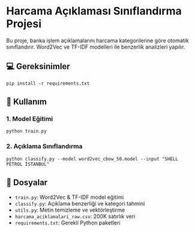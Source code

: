 # Harcama Açıklaması Sınıflandırma Projesi

Bu proje, banka işlem açıklamalarını harcama kategorilerine göre otomatik sınıflandırır. Word2Vec ve TF-IDF modelleri ile benzerlik analizleri yapılır.

## 💻 Gereksinimler

```
pip install -r requirements.txt
```

## 🚀 Kullanım

### 1. Model Eğitimi
```
python train.py
```

### 2. Açıklama Sınıflandırma
```
python classify.py --model word2vec_cbow_50.model --input "SHELL PETROL İSTANBUL"
```

## 📁 Dosyalar

- `train.py`: Word2Vec & TF-IDF model eğitimi
- `classify.py`: Açıklama benzerliği ve kategori tahmini
- `utils.py`: Metin temizleme ve vektörleştirme
- `harcama_aciklamalari_raw.csv`: 200K satırlık veri
- `requirements.txt`: Gerekli Python paketleri